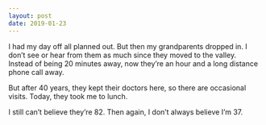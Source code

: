 ```yaml
---
layout: post
date: 2019-01-23
---
```


I had my day off all planned out. But then my grandparents dropped in. I don’t see or hear from them as much since they moved to the valley. Instead of being 20 minutes away, now they’re an hour and a long distance phone call away. 

But after 40 years, they kept their doctors here, so there are occasional visits. Today, they took me to lunch. 

I still can’t believe they’re 82. Then again, I don’t always believe I’m 37. 
